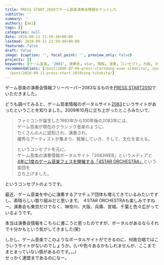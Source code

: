 ```yaml
---
title: PRESS START 2010でゲーム音楽演奏会情報をゲットした
subtitle: ''
summary: ''
authors: [aki]
tags: []
categories: null
date: 2010-09-11 21:59:48+00:00
lastmod: 2010-09-11 21:59:48+00:00
featured: false
draft: false
image: {caption: '', focal_point: '', preview_only: false}
projects: []
keywords: [ゲーム音楽, '2083', 演奏会, star, 情報, 演奏, コンセプト, 大阪, ポータル, フリーペーパー]
recommendations: [/post/2008-07-09-press-startdang-xuan-simasita/, /post/2012-09-24-sheng-yan-zou-henoqi-dai-tojia-zhi/,
  /post/2010-09-11-press-start-2010xing-tutekita/]
---
```

ゲーム音楽の演奏会情報フリーペーパー2083なるものを[PRESS START2010](http://chezou.wordpress.com/2010/09/11/press-start2010-%E3%82%B2%E3%83%BC%E3%83%A0%E9%9F%B3%E6%A5%BD%E6%BC%94%E5%A5%8F%E4%BC%9A%E6%83%85%E5%A0%B1%E3%82%B2%E3%83%83%E3%83%88/)でいただきました。

どうも調べてみると、ゲーム音楽情報のポータルサイト[2083](http://www.2083.jp/)というサイトがあったということを知りました。2009年10月に立ち上がったところみたいで、

> ファミコンが誕生した1983年から100年後の2083年には、  
> ゲーム音楽が現在のクラシック音楽のように、  
> たくさんの人に認知され、演奏され、  
> 優秀なアーティストが集まり、発展していき、そして、文化を変える。
> 
> というコンセプトを元に、  
> ゲーム音楽の演奏情報ポータルサイト「2083WEB」というメディアと  
> [4年に1度のゲーム音楽フェスを開催する「4STAR ORCHESTRA」](http://www.2083.jp/about/4star_orchestra.html)という楽団を  
> 立ち上げました。

というコンセプトのようです。

最近、ゲーム音楽を中心に演奏するアマチュア団体も増えてきているみたいですし、素晴らしい取り組みだと思います。 ４STAR ORCHESTRAも楽しみですねー。演奏会も東京だけでなく、神奈川、大阪、兵庫、宮城、千葉と色々広がっているようです。

本当は演奏会情報をこちらに書こうと思ったのですが、ポータルがあるならそれで十分かもという気がしてきました(笑)

しかし、ゲーム音楽でこのようなポータルサイトができるのに、何故合唱ではこういうサイトがないのでしょうか。(いや色々あるかもしれませんが、ここまでまとまっていない感があるのです。。。)  
せっかく連盟まであるのになー。


